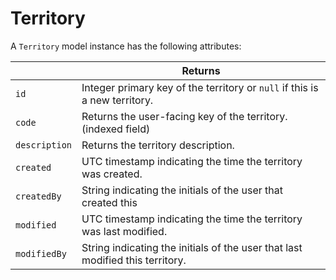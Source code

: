 # Territory

A `Territory` model instance has the following attributes:

|   | Returns |
| --- | --- |
| `id` | Integer primary key of the territory or `null` if this is a new territory. |
| `code` | Returns the user-facing key of the territory. (indexed field) |
| `description` | Returns the territory description. |
| `created` | UTC timestamp indicating the time the territory was created. |
| `createdBy` | String indicating the initials of the user that created this
| `modified` | UTC timestamp indicating the time the territory was last modified. |
| `modifiedBy` | String indicating the initials of the user that last modified this territory. |
